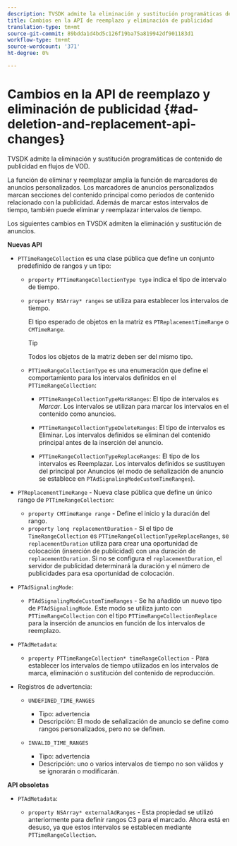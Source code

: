 ```yaml
---
description: TVSDK admite la eliminación y sustitución programáticas de contenido de publicidad en flujos de VOD.
title: Cambios en la API de reemplazo y eliminación de publicidad
translation-type: tm+mt
source-git-commit: 89bdda1d4bd5c126f19ba75a819942df901183d1
workflow-type: tm+mt
source-wordcount: '371'
ht-degree: 0%

---
```



# Cambios en la API de reemplazo y eliminación de publicidad {#ad-deletion-and-replacement-api-changes}

TVSDK admite la eliminación y sustitución programáticas de contenido de publicidad en flujos de VOD.

La función de eliminar y reemplazar amplía la función de marcadores de anuncios personalizados. Los marcadores de anuncios personalizados marcan secciones del contenido principal como períodos de contenido relacionado con la publicidad. Además de marcar estos intervalos de tiempo, también puede eliminar y reemplazar intervalos de tiempo.

<!--<a id="section_7A90BFE99F1A4D908D6DDB0B49FA1199"></a>-->

Los siguientes cambios en TVSDK admiten la eliminación y sustitución de anuncios.

**Nuevas API**

* `PTTimeRangeCollection` es una clase pública que define un conjunto predefinido de rangos y un tipo:

   * `property PTTimeRangeCollectionType type` indica el tipo de intervalo de tiempo.
   * `property NSArray* ranges` se utiliza para establecer los intervalos de tiempo.

      El tipo esperado de objetos en la matriz es `PTReplacementTimeRange` o `CMTimeRange`.

      >[!TIP]
      >
      >Todos los objetos de la matriz deben ser del mismo tipo.

   * `PTTimeRangeCollectionType` es una enumeración que define el comportamiento para los intervalos definidos en el  `PTTimeRangeCollection`:

      * `PTTimeRangeCollectionTypeMarkRanges`: El tipo de intervalos es  *Marcar*. Los intervalos se utilizan para marcar los intervalos en el contenido como anuncios.

      * `PTTimeRangeCollectionTypeDeleteRanges`: El tipo de intervalos es Eliminar. Los intervalos definidos se eliminan del contenido principal antes de la inserción del anuncio.
      * `PTTimeRangeCollectionTypeReplaceRanges`: El tipo de los intervalos es Reemplazar. Los intervalos definidos se sustituyen del principal por Anuncios (el modo de señalización de anuncio se establece en `PTAdSignalingModeCustomTimeRanges`).

* `PTReplacementTimeRange` - Nueva clase pública que define un único rango de  `PTTimeRangeCollection`:

   * `property CMTimeRange range` - Define el inicio y la duración del rango.
   * `property long replacementDuration` - Si el tipo de  `TimeRangeCollection` es  `PTTimeRangeCollectionTypeReplaceRanges`, se  `replacementDuration` utiliza para crear una oportunidad de colocación (inserción de publicidad) con una duración de  `replacementDuration`. Si no se configura el `replacementDuration`, el servidor de publicidad determinará la duración y el número de publicidades para esa oportunidad de colocación.

* `PTAdSignalingMode`:

   * `PTAdSignalingModeCustomTimeRanges` - Se ha añadido un nuevo tipo de  `PTAdSignalingMode`. Este modo se utiliza junto con `PTTimeRangeCollection` con el tipo `PTTimeRangeCollectionReplace` para la inserción de anuncios en función de los intervalos de reemplazo.

* `PTAdMetadata`:

   * `property PTTimeRangeCollection* timeRangeCollection` - Para establecer los intervalos de tiempo utilizados en los intervalos de marca, eliminación o sustitución del contenido de reproducción.

* Registros de advertencia:

   * `UNDEFINED_TIME_RANGES`

      * Tipo: advertencia
      * Descripción: El modo de señalización de anuncio se define como rangos personalizados, pero no se definen.
   * `INVALID_TIME_RANGES`

      * Tipo: advertencia
      * Descripción: uno o varios intervalos de tiempo no son válidos y se ignorarán o modificarán.


**API obsoletas**

* `PTAdMetadata`:

   * `property NSArray* externalAdRanges` - Esta propiedad se utilizó anteriormente para definir rangos C3 para el marcado. Ahora está en desuso, ya que estos intervalos se establecen mediante `PTTimeRangeCollection`.
